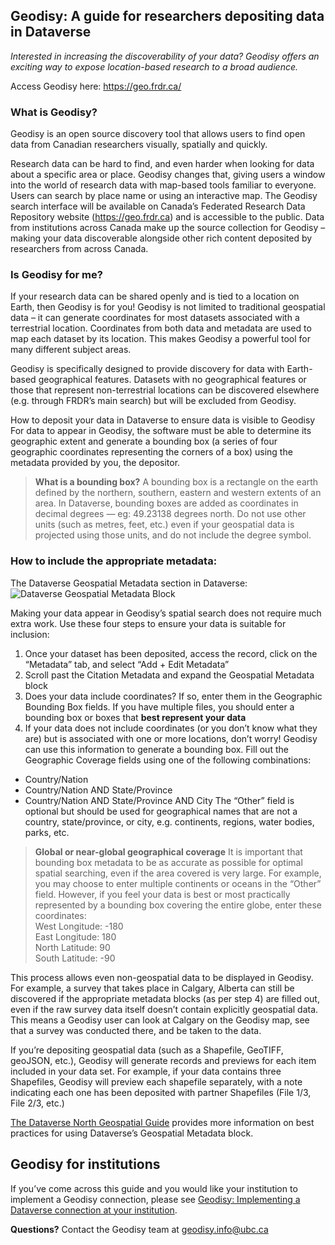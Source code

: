 ﻿## Geodisy: A guide for researchers depositing data in Dataverse

_Interested in increasing the discoverability of your data? Geodisy offers an exciting way to expose location-based research to a broad audience._

Access Geodisy here: <https://geo.frdr.ca/>

### What is Geodisy?

Geodisy is an open source discovery tool that allows users to find open data from Canadian researchers visually, spatially and quickly.

Research data can be hard to find, and even harder when looking for data about a specific area or place. Geodisy changes that, giving users a window into the world of research data with map-based tools familiar to everyone. Users can search by place name or using an interactive map. The Geodisy search interface will be available on Canada’s Federated Research Data Repository website (<https://geo.frdr.ca>) and is accessible to the public. Data from institutions across Canada make up the source collection for Geodisy – making your data discoverable alongside other rich content deposited by researchers from across Canada.

### Is Geodisy for me?

If your research data can be shared openly and is tied to a location on Earth, then Geodisy is for you! Geodisy is not limited to traditional geospatial data – it can generate coordinates for most datasets associated with a terrestrial location. Coordinates from both data and metadata are used to map each dataset by its location. This makes Geodisy a powerful tool for many different subject areas.

Geodisy is specifically designed to provide discovery for data with Earth-based geographical features. Datasets with no geographical features or those that represent non-terrestrial locations can be discovered elsewhere (e.g. through FRDR’s main search) but will be excluded from Geodisy.

How to deposit your data in Dataverse to ensure data is visible to Geodisy
For data to appear in Geodisy, the software must be able to determine its geographic extent and generate a bounding box (a series of four geographic coordinates representing the corners of a box) using the metadata provided by you, the depositor. 

>**What is a bounding box?**
>A bounding box is a rectangle on the earth defined by the northern, southern, eastern and western extents of an area. In Dataverse, bounding boxes are added as coordinates in decimal degrees — eg: 49.23138 degrees north. Do not use other units (such as metres, feet, etc.) even if your geospatial data is projected using those units, and do not include the degree symbol.

### How to include the appropriate metadata:
The Dataverse Geospatial Metadata section in Dataverse:  
![Dataverse Geospatial Metadata Block](images/GeospatialMetadataSample.png)

Making your data appear in Geodisy’s spatial search does not require much extra work. Use these four steps to ensure your data is suitable for inclusion:
1. Once your dataset has been deposited, access the record, click on the “Metadata” tab, and select “Add + Edit Metadata”
2. Scroll past the Citation Metadata and expand the Geospatial Metadata block
3. Does your data include coordinates? If so, enter them in the Geographic Bounding Box fields. If you have multiple files, you should enter a bounding box or boxes that **best represent your data**
4. If your data does not include coordinates (or you don’t know what they are) but is associated with one or more locations, don’t worry! Geodisy can use this information to generate a bounding box. Fill out the Geographic Coverage fields using one of the following combinations:
* Country/Nation
* Country/Nation AND State/Province
* Country/Nation AND State/Province AND City
The “Other” field is optional but should be used for geographical names that are not a country, state/province, or city, e.g. continents, regions, water bodies, parks, etc.

>**Global or near-global geographical coverage**
>It is important that bounding box metadata to be as accurate as possible for optimal spatial searching, even if the area covered is very large. For example, you may choose to enter multiple continents or oceans in the “Other” field. However, if you feel your data is best or most practically represented by a bounding box covering the entire globe, enter these coordinates:  
>West Longitude: -180  
>East Longitude: 180  
>North Latitude: 90  
>South Latitude: -90  

This process allows even non-geospatial data to be displayed in Geodisy. For example, a survey that takes place in Calgary, Alberta can still be discovered if the appropriate metadata blocks (as per step 4) are filled out, even if the raw survey data itself doesn’t contain explicitly geospatial data. This means a Geodisy user can look at Calgary on the Geodisy map, see that a survey was conducted there, and be taken to the data.

If you’re depositing geospatial data (such as a Shapefile, GeoTIFF, geoJSON, etc.), Geodisy will generate records and previews for each item included in your data set. For example, if your data contains three Shapefiles, Geodisy will preview each shapefile separately, with a note indicating each one has been deposited with partner Shapefiles (File 1/3, File 2/3, etc.) 

[The Dataverse North Geospatial Guide](https://dx.doi.org/10.14288/1.0388724) provides more information on best practices for using Dataverse’s Geospatial Metadata block. 

## Geodisy for institutions
If you’ve come across this guide and you would like your institution to implement a Geodisy connection, please see [Geodisy: Implementing a Dataverse connection at your institution](https://somelink.invalid/ImplementationGuide).

**Questions?** Contact the Geodisy team at [geodisy.info@ubc.ca](mailto:geodisy.info@ubc.ca)

